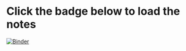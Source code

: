 # Click the badge below to load the notes
[![Binder](https://mybinder.org/badge.svg)](https://mybinder.org/v2/gh/toastedcrumpets/CCP5_Python_examples/master)

